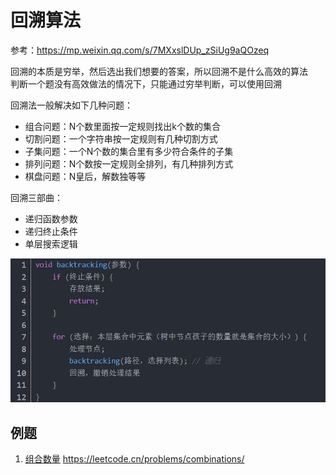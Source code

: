 # 回溯算法

参考：https://mp.weixin.qq.com/s/7MXxslDUp_zSiUg9aQOzeq  

回溯的本质是穷举，然后选出我们想要的答案，所以回溯不是什么高效的算法  
判断一个题没有高效做法的情况下，只能通过穷举判断，可以使用回溯

回溯法一般解决如下几种问题：
- 组合问题：N个数里面按一定规则找出k个数的集合
- 切割问题：一个字符串按一定规则有几种切割方式
- 子集问题：一个N个数的集合里有多少符合条件的子集
- 排列问题：N个数按一定规则全排列，有几种排列方式
- 棋盘问题：N皇后，解数独等等
	
回溯三部曲：
- 递归函数参数
- 递归终止条件
- 单层搜索逻辑

![Alt text](image.png)

## 例题
1. [组合数量](./combine.py)
   https://leetcode.cn/problems/combinations/